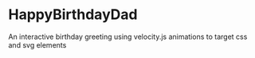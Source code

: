 HappyBirthdayDad
================

An interactive birthday greeting using velocity.js animations to target css and svg elements
